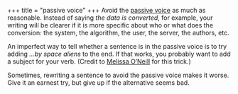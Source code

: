 +++
title = "passive voice"
+++
Avoid the [passive voice][pv] as much as reasonable.
Instead of saying *the data is converted*, for example, your writing will be clearer if it is more specific about who or what does the conversion: the system, the algorithm, the user, the server, the authors, etc.

An imperfect way to tell whether a sentence is in the passive voice is to try adding *…by space aliens* to the end.
If that works, you probably want to add a subject for your verb.
(Credit to [Melissa O’Neill][melissa] for this trick.)

Sometimes, rewriting a sentence to avoid the passive voice makes it worse.
Give it an earnest try, but give up if the alternative seems bad.

[pv]: https://writingcenter.unc.edu/tips-and-tools/passive-voice/
[melissa]: https://www.cs.hmc.edu/~oneill/
